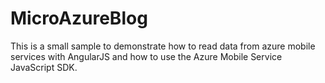 # MicroAzureBlog
This is a small sample to demonstrate how to read data from azure mobile services with AngularJS and how to use the Azure Mobile Service JavaScript SDK.

